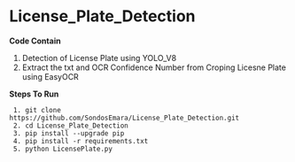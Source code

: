 # License_Plate_Detection

  **Code Contain**
   1. Detection of License Plate using YOLO_V8 
   2. Extract the txt and OCR Confidence Number  from Croping Licesne Plate using EasyOCR 


  **Steps To Run**
  
     1. git clone https://github.com/SondosEmara/License_Plate_Detection.git
     2. cd License_Plate_Detection
     3. pip install --upgrade pip
     4. pip install -r requirements.txt
     5. python LicensePlate.py
